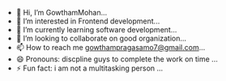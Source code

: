 - 👋 Hi, I’m GowthamMohan...
- 👀 I’m interested in Frontend development...
- 🌱 I’m currently learning software development...
- 💞️ I’m looking to collaborate on good organization...
- 📫 How to reach me gowthampragasamo7@gmail.com...
- 😄 Pronouns: discpline guys to complete the work on time ...
- ⚡ Fun fact: i am not a multitasking person  ...

<!---
gowtham09052000/gowtham09052000 is a ✨ special ✨ repository because its `README.md` (this file) appears on your GitHub profile.
You can click the Preview link to take a look at your changes.
--->
